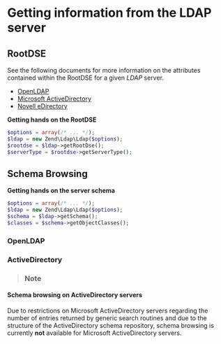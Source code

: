 # Getting information from the LDAP server

## RootDSE

See the following documents for more information on the attributes contained within the RootDSE for
a given *LDAP* server.

- [OpenLDAP](http://www.zytrax.com/books/ldap/ch3/#operational)
- [Microsoft ActiveDirectory](http://msdn.microsoft.com/en-us/library/ms684291(VS.85).aspx)
- [Novell
eDirectory](http://www.novell.com/documentation/edir88/edir88/index.html?page=/documentation/edir88/edir88/data/ah59jqq.html)

**Getting hands on the RootDSE**

```php
$options = array(/* ... */);
$ldap = new Zend\Ldap\Ldap($options);
$rootdse = $ldap->getRootDse();
$serverType = $rootdse->getServerType();
```

## Schema Browsing

**Getting hands on the server schema**

```php
$options = array(/* ... */);
$ldap = new Zend\Ldap\Ldap($options);
$schema = $ldap->getSchema();
$classes = $schema->getObjectClasses();
```

### OpenLDAP

### ActiveDirectory

> ### Note
#### Schema browsing on ActiveDirectory servers
Due to restrictions on Microsoft ActiveDirectory servers regarding the number of entries returned by
generic search routines and due to the structure of the ActiveDirectory schema repository, schema
browsing is currently **not** available for Microsoft ActiveDirectory servers.
